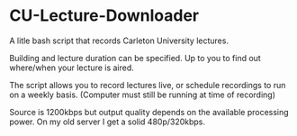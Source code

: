 # CU-Lecture-Downloader

A litle bash script that records Carleton University lectures.

Building and lecture duration can be specified. Up to you to find out where/when your lecture is aired. 

The script allows you to record lectures live, or schedule recordings to run on a weekly basis. 
(Computer must still be running at time of recording)

Source is 1200kbps but output quality depends on the available processing power. On my old server I get a solid 480p/320kbps.


